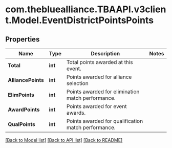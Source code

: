 
# com.thebluealliance.TBAAPI.v3client.Model.EventDistrictPointsPoints

## Properties

Name | Type | Description | Notes
------------ | ------------- | ------------- | -------------
**Total** | **int** | Total points awarded at this event. | 
**AlliancePoints** | **int** | Points awarded for alliance selection | 
**ElimPoints** | **int** | Points awarded for elimination match performance. | 
**AwardPoints** | **int** | Points awarded for event awards. | 
**QualPoints** | **int** | Points awarded for qualification match performance. | 

[[Back to Model list]](../README.md#documentation-for-models)
[[Back to API list]](../README.md#documentation-for-api-endpoints)
[[Back to README]](../README.md)

